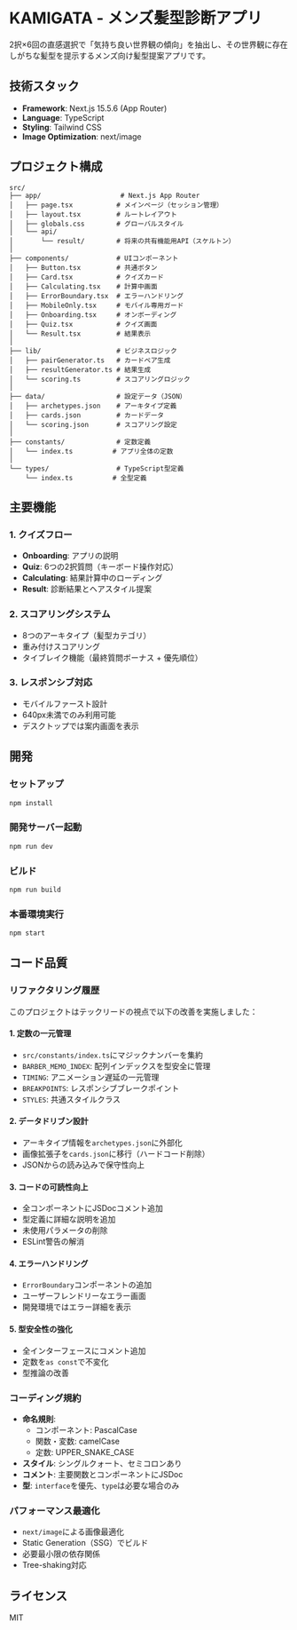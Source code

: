 # KAMIGATA - メンズ髪型診断アプリ

2択×6回の直感選択で「気持ち良い世界観の傾向」を抽出し、その世界観に存在しがちな髪型を提示するメンズ向け髪型提案アプリです。

## 技術スタック

- **Framework**: Next.js 15.5.6 (App Router)
- **Language**: TypeScript
- **Styling**: Tailwind CSS
- **Image Optimization**: next/image

## プロジェクト構成

```
src/
├── app/                    # Next.js App Router
│   ├── page.tsx           # メインページ（セッション管理）
│   ├── layout.tsx         # ルートレイアウト
│   ├── globals.css        # グローバルスタイル
│   └── api/
│       └── result/        # 将来の共有機能用API（スケルトン）
│
├── components/            # UIコンポーネント
│   ├── Button.tsx         # 共通ボタン
│   ├── Card.tsx           # クイズカード
│   ├── Calculating.tsx    # 計算中画面
│   ├── ErrorBoundary.tsx  # エラーハンドリング
│   ├── MobileOnly.tsx     # モバイル専用ガード
│   ├── Onboarding.tsx     # オンボーディング
│   ├── Quiz.tsx           # クイズ画面
│   └── Result.tsx         # 結果表示
│
├── lib/                   # ビジネスロジック
│   ├── pairGenerator.ts   # カードペア生成
│   ├── resultGenerator.ts # 結果生成
│   └── scoring.ts         # スコアリングロジック
│
├── data/                  # 設定データ（JSON）
│   ├── archetypes.json    # アーキタイプ定義
│   ├── cards.json         # カードデータ
│   └── scoring.json       # スコアリング設定
│
├── constants/             # 定数定義
│   └── index.ts          # アプリ全体の定数
│
└── types/                 # TypeScript型定義
    └── index.ts          # 全型定義
```

## 主要機能

### 1. クイズフロー
- **Onboarding**: アプリの説明
- **Quiz**: 6つの2択質問（キーボード操作対応）
- **Calculating**: 結果計算中のローディング
- **Result**: 診断結果とヘアスタイル提案

### 2. スコアリングシステム
- 8つのアーキタイプ（髪型カテゴリ）
- 重み付けスコアリング
- タイブレイク機能（最終質問ボーナス + 優先順位）

### 3. レスポンシブ対応
- モバイルファースト設計
- 640px未満でのみ利用可能
- デスクトップでは案内画面を表示

## 開発

### セットアップ

```bash
npm install
```

### 開発サーバー起動

```bash
npm run dev
```

### ビルド

```bash
npm run build
```

### 本番環境実行

```bash
npm start
```

## コード品質

### リファクタリング履歴

このプロジェクトはテックリードの視点で以下の改善を実施しました：

#### 1. 定数の一元管理
- `src/constants/index.ts`にマジックナンバーを集約
- `BARBER_MEMO_INDEX`: 配列インデックスを型安全に管理
- `TIMING`: アニメーション遅延の一元管理
- `BREAKPOINTS`: レスポンシブブレークポイント
- `STYLES`: 共通スタイルクラス

#### 2. データドリブン設計
- アーキタイプ情報を`archetypes.json`に外部化
- 画像拡張子を`cards.json`に移行（ハードコード削除）
- JSONからの読み込みで保守性向上

#### 3. コードの可読性向上
- 全コンポーネントにJSDocコメント追加
- 型定義に詳細な説明を追加
- 未使用パラメータの削除
- ESLint警告の解消

#### 4. エラーハンドリング
- `ErrorBoundary`コンポーネントの追加
- ユーザーフレンドリーなエラー画面
- 開発環境ではエラー詳細を表示

#### 5. 型安全性の強化
- 全インターフェースにコメント追加
- 定数を`as const`で不変化
- 型推論の改善

### コーディング規約

- **命名規則**:
  - コンポーネント: PascalCase
  - 関数・変数: camelCase
  - 定数: UPPER_SNAKE_CASE
- **スタイル**: シングルクォート、セミコロンあり
- **コメント**: 主要関数とコンポーネントにJSDoc
- **型**: `interface`を優先、`type`は必要な場合のみ

### パフォーマンス最適化

- `next/image`による画像最適化
- Static Generation（SSG）でビルド
- 必要最小限の依存関係
- Tree-shaking対応

## ライセンス

MIT

